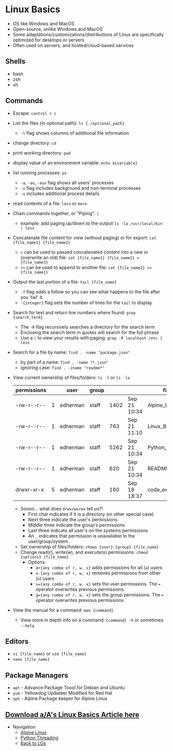 # Linux Basics

* OS like Windows and MacOS
* Open-source, unlike Windows and MacOS
* Some adaptations/customizations/distributions of Linux are specifically optimized for desktops or servers
* Often used on servers, and hosted/cloud-based services

## Shells
* bash
* zsh
* sh

## Commands 
* Escape: `control + c`
* List the files {in optional path}: `ls {./optional_path}`
    * `-l` flag shows columns of additional file information
* change directory: `cd`
* print working directory: `pwd`
* display value of an environment variable: `echo ${variable}`
* list running processes: `ps`
    * `-a`, `-au`, `-aux` flag shows all users' processes
    * `-x` flag includes background and non-terminal processes
    * `-u` includes additional process details
* read contents of a file: `less` or `more`
* Chain commands together, or "Piping": `|`
    * example: add paging up/down to the output `ls -la /usr/local/bin | less`
* Concatenate file content for view (without paging) or for export: `cat {file_name1} {file_name2}`
    * `>` can be used to passed concatenated content into a new or (overwrite an old) file: `cat {file_name1} {file_name2} > {file_name3}`
    * `>>` can be used to append to another file: `cat {file_name2} >> {file_name1}`
* Output the last portion of a file: `tail {file_name}`
    * `-f` flag adds a follow so you can see what happens to the file after you 'tail' it.
    * `-{integer}` flag sets the number of lines for the `tail` to display
* Search for text and return line numbers where found: `grep {search_term}`
    * The `-R` flag recursively searches a directory for the search term
    * Enclosing the search term in quotes will search for the full phrase
    * Use a `|` to view your results with paging: `grep -R localhost /etc | less`
* Search for a file by name: `find . -name "package.json"`
    * by part of a name: `find . -name "*.json"`
    * ignoring case: `find . -iname "readme*"`
* View current ownership of files/folders: `ls -l` or `ls -la`


    | permissions |   | user     | group |      |              | filename            |
    |-------------|---|----------|-------|------|--------------|---------------------|
    | -rw-r--r--  | 1 | edherman | staff | 1402 | Sep 21 10:34 | Alpine_Linux.md     |
    | -rw-r--r--  | 1 | edherman | staff |  763 | Sep 21 11:10 | Linux_Basics.md     |
    | -rw-r--r--  | 1 | edherman | staff | 5262 | Sep 21 10:34 | Python_Threading.md |
    | -rw-r--r--  | 1 | edherman | staff |  620 | Sep 21 10:34 | README.MD           |
    | drwxr-xr-x  | 5 | edherman | staff |  160 | Sep 18 18:37 | code_examples       |
    
    * Soooo... what does `drwxrwxrwx` tell us?!
        * First char indicates if it is a directory (or other special case)
        * Next three indicate the user's permissions
        * Middle three indicate the group's permissions
        * Last three indicate all user's on the systems permissions
        * An `_` indicates that permission is unavailable to the user/group/system
    * Set ownership of files/folders: `chown {user}:{group} {file_name}`
    * Change read(r), write(w), and execute(x) permissions: `chmod {options} {file_name}`
        * Options:
            * `a+{any combo of r, w, x}` adds permissions for all (`a`) users
            * `o-{any combo of r, w, x}` removes permissions from other (`o`) users
            * `u={any combo of r, w, x}` sets the user permissions. The `=` operator overwrites previous permissions
            * `g={any combo of r, w, x}` sets the group permissions. The `=` operator overwrites previous permissions
* View the manual for a command: `man {command}`
    * View more in depth info on a command: `{command} -h` or sometimes `--help`



## Editors
* `vi {file_name}` or `vim {file_name}`
* `nano {file_name}`

## Package Managers
* `apt` - Advance Package Toool for Debian and Ubuntu
* `yum` - Yellowdog Updateer Modified for Red Hat
* `apk` - Alpine Package keeper for Alpine Linux

## [Download a/A's Linux Basics Article here](https://appacademy-open-assets.s3-us-west-1.amazonaws.com/Modular-Curriculum/content/docker/topics/alpine-linux/assets/reading-basics-linux.pdf)


* Navigation
    * [Alpine Linux](./Alpine_Linux.md)
    * [Python Threading](./Python_Threading.md)
    * [Back to LOs](./README.MD)
